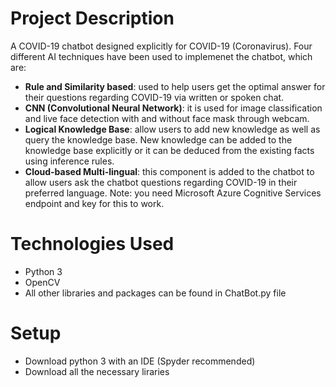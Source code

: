 # Project Description
A COVID-19 chatbot designed explicitly for COVID-19 (Coronavirus). Four different AI techniques have been used to implemenet the chatbot, which are:
+ **Rule and Similarity based**: used to help users get the optimal answer for their questions regarding COVID-19 via written or spoken chat. 
+ **CNN (Convolutional Neural Network)**: it is used for image classification and live face detection with and without face mask through webcam.
+ **Logical Knowledge Base**: allow users to add new knowledge as well as query the knowledge base. New knowledge can be added to the knowledge base explicitly or it can be deduced from the existing facts using inference rules.
+ **Cloud-based Multi-lingual**: this component is added to the chatbot to allow users ask the chatbot questions regarding COVID-19 in their preferred language. Note: you need Microsoft Azure Cognitive Services endpoint and key for this to work. 

# Technologies Used
+ Python 3
+ OpenCV
+ All other libraries and packages can be found in ChatBot.py file

# Setup
+ Download python 3 with an IDE (Spyder recommended)
+ Download all the necessary liraries
